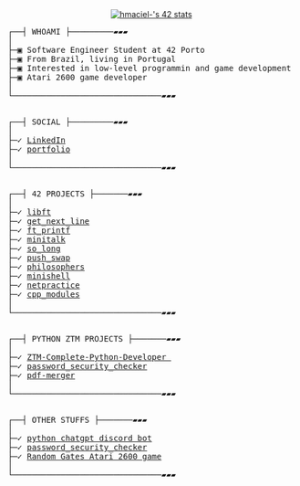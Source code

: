 
<div id="header" align="center">
  <a href="https://github.com/oakoudad/badge42"><img src="https://badge.mediaplus.ma/darkblue/hmaciel-?1337Badge=off&UM6P=off" alt="hmaciel-'s 42 stats" /></a>
</div>
<pre>
┌──┤ WHOAMI ├─────────▰▰▰
│
├─▣ Software Engineer Student at 42 Porto
├─▣ From Brazil, living in Portugal
├─▣ Interested in low-level programmin and game development
├─▣ Atari 2600 game developer
│
└───────────────────────────────▰▰▰
<p></p>
┌──┤ SOCIAL ├─────────▰▰▰
│
├─✓ <a href="https://www.linkedin.com/in/heitor-maciel-pinto-1216a324/" rel="nofollow">LinkedIn</a>
├─✓ <a href="http://hmaciel.pythonanywhere.com/" rel="nofollow">portfolio</a>
│
└───────────────────────────────▰▰▰
<p></p>
┌──┤ 42 PROJECTS ├───────▰▰▰
│
├─✓ <a href="https://github.com/HeitorMP/42-libft">libft</a>
├─✓ <a href="https://github.com/HeitorMP/42-get_next_line">get_next_line</a>
├─✓ <a href="https://github.com/HeitorMP/42-ft_printf">ft_printf</a>
├─✓ <a href="https://github.com/HeitorMP/42-minitalk">minitalk</a>
├─✓ <a href="https://github.com/HeitorMP/42-so_long">so_long</a>
├─✓ <a href="https://github.com/HeitorMP/42-push_swap">push_swap</a>
├─✓ <a href="https://github.com/HeitorMP/42-Philosophers">philosophers</a>
├─✓ <a href="https://github.com/HeitorMP/42-minishell">minishell</a>
├─✓ <a href="https://github.com/HeitorMP/42-netpractice">netpractice</a>
├─✓ <a href="https://github.com/HeitorMP/42-cpp-modules">cpp_modules</a>
│
└───────────────────────────────▰▰▰
<p></p>
┌──┤ PYTHON ZTM PROJECTS ├───────▰▰▰
│
├─✓ <a href="https://github.com/HeitorMP/ZTM-Complete-Python-Developer">ZTM-Complete-Python-Developer </a>
├─✓ <a href="https://github.com/HeitorMP/password_security_checker">password_security_checker</a>
├─✓ <a href="https://github.com/HeitorMP/pdf-merger-python">pdf-merger</a>
│
└───────────────────────────────▰▰▰
<p></p>
┌──┤ OTHER STUFFS ├───────▰▰▰
│
├─✓ <a href="https://github.com/HeitorMP/chatgpt-discordbot">python chatgpt discord bot</a>
├─✓ <a href="https://github.com/HeitorMP/password_security_checker">password_security_checker</a>
├─✓ <a href="https://github.com/HeitorMP/randomgatesweb">Random Gates Atari 2600 game</a>
│
└───────────────────────────────▰▰▰
</pre>
